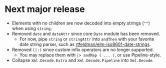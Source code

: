 # Next major release

* Elements with no children are now decoded into empty strings (`""`) when using `string`.
* Removed `date` and `dateAttr` since core `Date` module has been removed.
    * For now, pipe `string` or `stringAttr` into `andThen` with your favorite date string parser,
      such as [rtfeldman/elm-iso8601-date-strings][iso].
* Removed `(|:)` since custom infix operators are no longer supported.
    * You may replace them with `|> andMap ( ... )`, or use Pipeline-style.
* Collapse `Xml.Decode.Extra` and `Xml.Decode.Pipeline` into `Xml.Decode`.

[iso]: https://package.elm-lang.org/packages/rtfeldman/elm-iso8601-date-strings/latest/Iso8601
